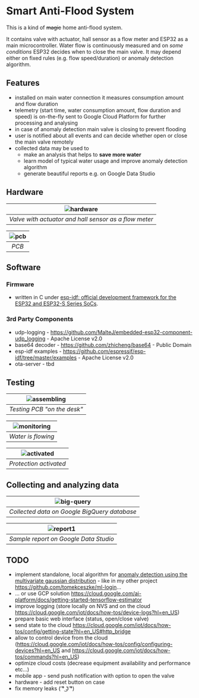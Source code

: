 # Smart Anti-Flood System
This is a kind of ~~magic~~ home anti-flood system. 

It contains valve with actuator, hall sensor as a flow meter and ESP32 as a main microcontroller. 
Water flow is continuously measured and on *some conditions* ESP32 decides when to close the main valve.
It may depend either on fixed rules (e.g. flow speed/duration) or anomaly detection algorithm. 

## Features
- installed on main water connection it measures consumption amount and flow duration
- telemetry (start time, water consumption amount, flow duration and speed) is on-the-fly sent to Google Cloud Platform for further processing and analysing
- in case of anomaly detection main valve is closing to prevent flooding
- user is notified about all events and can decide whether open or close the main valve remotely
- collected data may be used to
  - make an analysis that helps to **save more water**
  - learn model of typical water usage and improve anomaly detection algorithm
  - generate beautiful reports e.g. on Google Data Studio  

## Hardware
| ![hardware](doc/img/hardware.jpg) | 
|:--:| 
| *Valve with actuator and hall sensor as a flow meter* |

| ![pcb](doc/img/pcb-front.jpg) |
|:--:| 
| *PCB* |


## Software

### Firmware
- written in C under [esp-idf: official development framework for the ESP32 and ESP32-S Series SoCs](https://docs.espressif.com/projects/esp-idf/en/latest/esp32/).

### 3rd Party Components
- udp-logging - https://github.com/MalteJ/embedded-esp32-component-udp_logging - Apache License v2.0
- base64 decoder - https://github.com/zhicheng/base64 - Public Domain
- esp-idf examples - https://github.com/espressif/esp-idf/tree/master/examples - Apache License v2.0
- ota-server - tbd


## Testing

| ![assembling](doc/img/assembling.jpg) |
|:--:| 
| *Testing PCB "on the desk"* |

| ![monitoring](doc/img/monitoring.jpg) |
|:--:| 
| *Water is flowing* |

| ![activated](doc/img/protected.jpg) |
|:--:| 
| *Protection activated* |

## Collecting and analyzing data
| ![big-query](doc/img/big-query.png) |
|:--:| 
| *Collected data on Google BigQuery database* |

| ![report1](doc/img/report1.png) |
|:--:| 
| *Sample report on Google Data Studio* |

## TODO
* implement standalone, local algorithm for [anomaly detection using the multivariate gaussian distribution](https://www.coursera.org/lecture/machine-learning/anomaly-detection-using-the-multivariate-gaussian-distribution-DnNr9) - like in my other project https://github.com/tomekceszke/ml-login...
* ... or use GCP solution https://cloud.google.com/ai-platform/docs/getting-started-tensorflow-estimator 
* improve logging (store locally on NVS and on the cloud https://cloud.google.com/iot/docs/how-tos/device-logs?hl=en_US)
* prepare basic web interface (status, open/close valve)
* send state to the cloud https://cloud.google.com/iot/docs/how-tos/config/getting-state?hl=en_US#http_bridge
* allow to control device from the cloud (https://cloud.google.com/iot/docs/how-tos/config/configuring-devices?hl=en_US and https://cloud.google.com/iot/docs/how-tos/commands?hl=en_US)
* optimize cloud costs (decrease equipment availability and performance etc...)
* mobile app - send push notification with option to open the valve
* hardware - add reset button on case 
* fix memory leaks ( ͡° ͜ʖ ͡°)